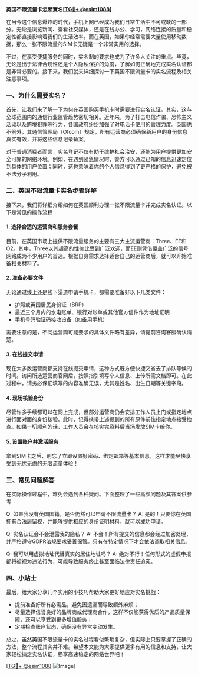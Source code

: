 **英国不限流量卡怎麽實名[[TG💪+ @esim1088](https://t.me/s/esim1088)]**

在当今这个信息爆炸的时代，手机上网已经成为我们日常生活中不可或缺的一部分。无论是浏览新闻、查看社交媒体，还是在线办公、学习，网络连接的质量和稳定性都直接影响着我们的生活效率。而在英国，如果你经常需要大量使用移动数据，那么一张不限流量的SIM卡无疑是一个非常实用的选择。

不过，在享受便捷服务的同时，实名制的要求也成为了许多人关注的重点。毕竟，无论是出于法律合规性还是个人隐私保护的角度，了解如何正确地完成实名认证都是非常必要的。接下来，我们就来详细探讨一下英国不限流量卡的实名流程及相关注意事项。

### 一、为什么需要实名？

首先，让我们来了解一下为何在英国购买手机卡时需要进行实名认证。其实，这与全球范围内的通信行业监管趋势密切相关。近年来，为了打击电信诈骗、恐怖主义活动以及跨境犯罪等行为，各国政府纷纷加强了对电话卡使用的管理力度。英国也不例外，其通信管理局（Ofcom）规定，所有运营商必须确保新用户的身份信息真实有效，并将这些信息记录备案。

对于普通消费者而言，实名登记不仅有助于维护社会治安，还能为用户提供更加安全可靠的网络环境。例如，在遇到紧急情况时，警方可以通过已知的信息迅速定位到具体的用户位置；同时，这也意味着你的个人信息得到了更严格的保护，避免被不法分子利用。

### 二、英国不限流量卡实名步骤详解

接下来，我们将详细介绍如何在英国顺利办理一张不限流量卡并完成实名认证。以下是常见的操作流程：

#### 1. 选择合适的运营商和服务套餐

目前，在英国市场上提供不限流量服务的主要有三大主流运营商：Three、EE和O2。其中，Three以其超高的性价比受到广泛欢迎，而EE则凭借覆盖广泛的信号网络成为不少用户的首选。根据自身需求选择适合自己的运营商后，就可以开始准备相关材料了。

#### 2. 准备必要文件

无论通过线上还是线下渠道申请手机卡，都需要准备好以下几类文件：
- 护照或英国居民身份证（BRP）
- 最近三个月内的水电账单、银行对账单或其他官方信件作为地址证明
- 手机号码验证码接收设备（如备用手机）

需要注意的是，不同运营商可能要求的具体文件略有差异，请提前咨询客服确认清楚。

#### 3. 在线提交申请

现在大多数运营商都支持在线提交申请，这种方式既方便快捷又省去了排队等候的时间。访问所选运营商官网后，按照指引填写个人信息、上传所需文档即可。在此过程中，请务必保证填写的内容准确无误，尤其是姓名、出生日期等关键字段。

#### 4. 现场核验身份

尽管许多手续都可以在网上完成，但部分运营商仍会安排工作人员上门或指定地点进行面对面的身份核验。此时，记得携带上述提到的所有原件前往指定地点接受检查。如果一切顺利的话，工作人员会在核实完资料后当场发放SIM卡给你。

#### 5. 设置账户并激活服务

拿到SIM卡之后，别忘了立即设置好密码、绑定邮箱等基本信息，这样才能尽快享受到无忧无虑的无限流量体验！

### 三、常见问题解答

在实际操作过程中，难免会遇到各种疑问。下面整理了一些高频问题及其答案供参考：

Q: 如果我没有英国国籍，是否仍然可以申请不限流量卡？
A: 是的！只要你在英国拥有合法居留权，并能够提供相应的身份证明材料，就可以成功申请。

Q: 实名认证会不会泄露我的隐私？
A: 不会！所有提交的信息都会经过加密处理，并严格遵守GDPR法规要求妥善保管。只有在特定情况下才会依法调取相关信息。

Q: 我可以用虚拟地址代替真实的居住地址吗？
A: 绝对不行！任何形式的虚假申报都将被视为违法行为，可能导致服务终止甚至面临法律责任追究。

### 四、小贴士

最后，给大家分享几个实用的小技巧帮助大家更好地应对实名挑战：
- 提前准备好所有必需品，避免因遗漏而导致额外麻烦；
- 尽量选择信誉良好的品牌商或代理商合作，这样不仅能获得优质的产品质量保障，还可以享受到更多增值服务；
- 定期检查账户状态，确保没有异常变动发生。

总之，虽然英国不限流量卡的实名过程看似繁琐复杂，但实际上只要掌握了正确的方法，整个流程其实并不难。希望本文能为大家提供更多有用的信息和支持，让大家轻松搞定实名认证，畅享高速稳定的网络世界吧！

[[TG💪+ @esim1088](https://t.me/s/esim1088) ![Image](https://i.postimg.cc/4NQfJmqS/Snipaste-2025-05-13-00-14-12.png)]